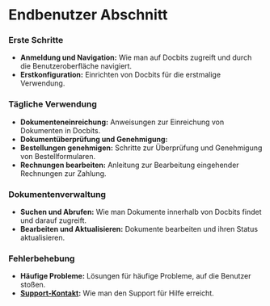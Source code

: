 # Endbenutzer Abschnitt

### Erste Schritte

* **Anmeldung und Navigation:** Wie man auf Docbits zugreift und durch die Benutzeroberfläche navigiert.
* **Erstkonfiguration:** Einrichten von Docbits für die erstmalige Verwendung.

### Tägliche Verwendung

* **Dokumenteneinreichung:** Anweisungen zur Einreichung von Dokumenten in Docbits.
* **Dokumentüberprüfung und Genehmigung:**
* **Bestellungen genehmigen:** Schritte zur Überprüfung und Genehmigung von Bestellformularen.
* **Rechnungen bearbeiten:** Anleitung zur Bearbeitung eingehender Rechnungen zur Zahlung.

### Dokumentenverwaltung

* **Suchen und Abrufen:** Wie man Dokumente innerhalb von Docbits findet und darauf zugreift.
* **Bearbeiten und Aktualisieren:** Dokumente bearbeiten und ihren Status aktualisieren.

### Fehlerbehebung

* **Häufige Probleme:** Lösungen für häufige Probleme, auf die Benutzer stoßen.
* [**Support-Kontakt**](../end-user-and-partner-section/end-user-section/ressources-and-support/user-support.md)**:** Wie man den Support für Hilfe erreicht.
